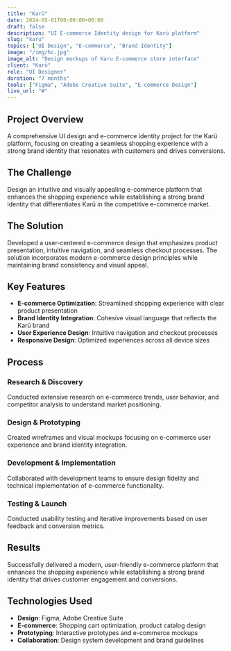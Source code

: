 ```yaml
---
title: "Karü"
date: 2024-05-01T00:00:00+00:00
draft: false
description: "UI E-commerce Identity design for Karü platform"
slug: "karu"
topics: ["UI Design", "E-commerce", "Brand Identity"]
image: "/img/hc.jpg"
image_alt: "Design mockups of Karu E-commerce store interface"
client: "Karü"
role: "UI Designer"
duration: "7 months"
tools: ["Figma", "Adobe Creative Suite", "E-commerce Design"]
live_url: "#"
---
```


## Project Overview

A comprehensive UI design and e-commerce identity project for the Karü platform, focusing on creating a seamless shopping experience with a strong brand identity that resonates with customers and drives conversions.

## The Challenge

Design an intuitive and visually appealing e-commerce platform that enhances the shopping experience while establishing a strong brand identity that differentiates Karü in the competitive e-commerce market.

## The Solution

Developed a user-centered e-commerce design that emphasizes product presentation, intuitive navigation, and seamless checkout processes. The solution incorporates modern e-commerce design principles while maintaining brand consistency and visual appeal.

## Key Features

- **E-commerce Optimization**: Streamlined shopping experience with clear product presentation
- **Brand Identity Integration**: Cohesive visual language that reflects the Karü brand
- **User Experience Design**: Intuitive navigation and checkout processes
- **Responsive Design**: Optimized experiences across all device sizes

## Process

### Research & Discovery
Conducted extensive research on e-commerce trends, user behavior, and competitor analysis to understand market positioning.

### Design & Prototyping
Created wireframes and visual mockups focusing on e-commerce user experience and brand identity integration.

### Development & Implementation
Collaborated with development teams to ensure design fidelity and technical implementation of e-commerce functionality.

### Testing & Launch
Conducted usability testing and iterative improvements based on user feedback and conversion metrics.

## Results

Successfully delivered a modern, user-friendly e-commerce platform that enhances the shopping experience while establishing a strong brand identity that drives customer engagement and conversions.

## Technologies Used

- **Design**: Figma, Adobe Creative Suite
- **E-commerce**: Shopping cart optimization, product catalog design
- **Prototyping**: Interactive prototypes and e-commerce mockups
- **Collaboration**: Design system development and brand guidelines
